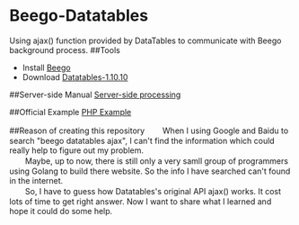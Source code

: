 # Beego-Datatables
Using ajax() function provided by DataTables to communicate with Beego background process.
##Tools
* Install  [Beego](beego.me)
* Download [Datatables-1.10.10](http://datatables.net/releases/DataTables-1.10.10.zip)

##Server-side Manual
[Server-side processing](http://datatables.club/manual/server-side.html)

##Official Example
[PHP Example](http://datatables.club/manual/server-side.html)

##Reason of creating this repository
　　When I using Google and Baidu to search "beego datatables ajax", I can't find the information which could really help to figure out my problem.<br/>
　　Maybe, up to now, there is still only a very samll group of programmers using Golang to build there website. So the info I have searched can't found in the internet.<br/> 
　　So, I have to guess how Datatables's original API ajax() works. It cost lots of time to get right answer. Now I want to share what I learned and hope it could do some help.

